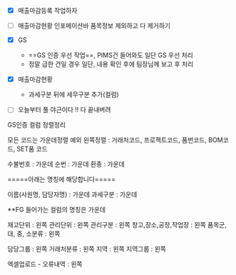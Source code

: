 - [x] 매출마감등록 작업하자 
- [ ] 매출마감현황 인포메이션바 품목정보 제외하고 다 제거하기
- [x] GS 
	- ==GS 인증 우선 작업==, PIMS건 들어와도 일단 GS 우선 처리 
	- 정말 급한 건일 경우 일단, 내용 확인 후에 팀장님께 보고 후 처리  
- [x]  매출마감현황
	- 과세구분 뒤에 세무구분 추가(컬럼)
- [ ] 오늘부터 풀 야근이다 !! 다 끝내버려 



GS인증 컬럼 정렬정리

모든 코드는 가운데정렬
예외 왼쪽정렬 : 거래처코드, 프로젝트코드, 품번코드, BOM코드, SET품 코드

수불번호 : 가운데
순번 : 가운데
환종 : 가운데

=====아래는 명칭에 해당합니다=====

이름(사원명, 담당자명) : 가운데
과세구분 : 가운데

**FG 들어가는 컬럼의 명칭은 가운데

재고단위 : 왼쪽
관리단위 : 왼쪽
관리구분 : 왼쪽
창고,장소,공정,작업장 : 왼쪽
품목군, 대, 중, 소분류 : 왼쪽

담당그룹 : 왼쪽
거래처분류 : 왼쪽
지역 : 왼쪽
지역그룹 : 왼쪽

엑셀업로드 - 오류내역 : 왼쪽